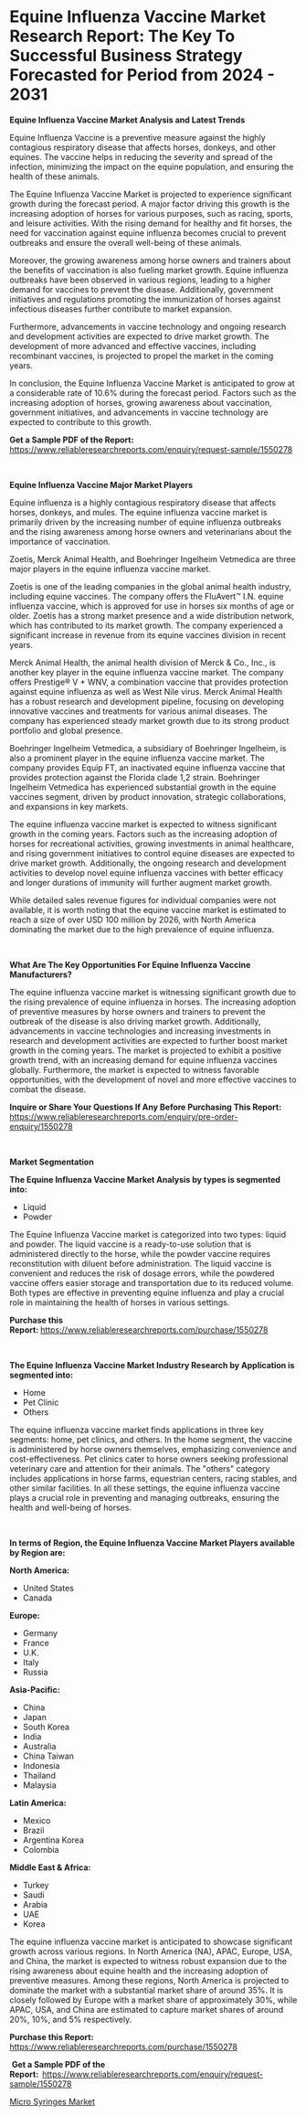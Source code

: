 <p><h1>Equine Influenza Vaccine Market Research Report: The Key To Successful Business Strategy Forecasted for Period from 2024 - 2031</h1></p><p><strong>Equine Influenza Vaccine Market Analysis and Latest Trends</strong></p>
<p><p>Equine Influenza Vaccine is a preventive measure against the highly contagious respiratory disease that affects horses, donkeys, and other equines. The vaccine helps in reducing the severity and spread of the infection, minimizing the impact on the equine population, and ensuring the health of these animals.</p><p>The Equine Influenza Vaccine Market is projected to experience significant growth during the forecast period. A major factor driving this growth is the increasing adoption of horses for various purposes, such as racing, sports, and leisure activities. With the rising demand for healthy and fit horses, the need for vaccination against equine influenza becomes crucial to prevent outbreaks and ensure the overall well-being of these animals.</p><p>Moreover, the growing awareness among horse owners and trainers about the benefits of vaccination is also fueling market growth. Equine influenza outbreaks have been observed in various regions, leading to a higher demand for vaccines to prevent the disease. Additionally, government initiatives and regulations promoting the immunization of horses against infectious diseases further contribute to market expansion.</p><p>Furthermore, advancements in vaccine technology and ongoing research and development activities are expected to drive market growth. The development of more advanced and effective vaccines, including recombinant vaccines, is projected to propel the market in the coming years.</p><p>In conclusion, the Equine Influenza Vaccine Market is anticipated to grow at a considerable rate of 10.6% during the forecast period. Factors such as the increasing adoption of horses, growing awareness about vaccination, government initiatives, and advancements in vaccine technology are expected to contribute to this growth.</p></p>
<p><strong>Get a Sample PDF of the Report:&nbsp;</strong> <a href="https://www.reliableresearchreports.com/enquiry/request-sample/1550278">https://www.reliableresearchreports.com/enquiry/request-sample/1550278</a></p>
<p>&nbsp;</p>
<p><strong>Equine Influenza Vaccine Major Market Players</strong></p>
<p><p>Equine influenza is a highly contagious respiratory disease that affects horses, donkeys, and mules. The equine influenza vaccine market is primarily driven by the increasing number of equine influenza outbreaks and the rising awareness among horse owners and veterinarians about the importance of vaccination.</p><p>Zoetis, Merck Animal Health, and Boehringer Ingelheim Vetmedica are three major players in the equine influenza vaccine market. </p><p>Zoetis is one of the leading companies in the global animal health industry, including equine vaccines. The company offers the FluAvert™ I.N. equine influenza vaccine, which is approved for use in horses six months of age or older. Zoetis has a strong market presence and a wide distribution network, which has contributed to its market growth. The company experienced a significant increase in revenue from its equine vaccines division in recent years.</p><p>Merck Animal Health, the animal health division of Merck & Co., Inc., is another key player in the equine influenza vaccine market. The company offers Prestige® V + WNV, a combination vaccine that provides protection against equine influenza as well as West Nile virus. Merck Animal Health has a robust research and development pipeline, focusing on developing innovative vaccines and treatments for various animal diseases. The company has experienced steady market growth due to its strong product portfolio and global presence.</p><p>Boehringer Ingelheim Vetmedica, a subsidiary of Boehringer Ingelheim, is also a prominent player in the equine influenza vaccine market. The company provides Equip FT, an inactivated equine influenza vaccine that provides protection against the Florida clade 1,2 strain. Boehringer Ingelheim Vetmedica has experienced substantial growth in the equine vaccines segment, driven by product innovation, strategic collaborations, and expansions in key markets.</p><p>The equine influenza vaccine market is expected to witness significant growth in the coming years. Factors such as the increasing adoption of horses for recreational activities, growing investments in animal healthcare, and rising government initiatives to control equine diseases are expected to drive market growth. Additionally, the ongoing research and development activities to develop novel equine influenza vaccines with better efficacy and longer durations of immunity will further augment market growth.</p><p>While detailed sales revenue figures for individual companies were not available, it is worth noting that the equine vaccine market is estimated to reach a size of over USD 100 million by 2026, with North America dominating the market due to the high prevalence of equine influenza.</p></p>
<p>&nbsp;</p>
<p><strong>What Are The Key Opportunities For Equine Influenza Vaccine Manufacturers?</strong></p>
<p><p>The equine influenza vaccine market is witnessing significant growth due to the rising prevalence of equine influenza in horses. The increasing adoption of preventive measures by horse owners and trainers to prevent the outbreak of the disease is also driving market growth. Additionally, advancements in vaccine technologies and increasing investments in research and development activities are expected to further boost market growth in the coming years. The market is projected to exhibit a positive growth trend, with an increasing demand for equine influenza vaccines globally. Furthermore, the market is expected to witness favorable opportunities, with the development of novel and more effective vaccines to combat the disease.</p></p>
<p><strong>Inquire or Share Your Questions If Any Before Purchasing This Report:</strong> <a href="https://www.reliableresearchreports.com/enquiry/pre-order-enquiry/1550278">https://www.reliableresearchreports.com/enquiry/pre-order-enquiry/1550278</a></p>
<p>&nbsp;</p>
<p><strong>Market Segmentation</strong></p>
<p><strong>The Equine Influenza Vaccine Market Analysis by types is segmented into:</strong></p>
<p><ul><li>Liquid</li><li>Powder</li></ul></p>
<p><p>The Equine Influenza Vaccine market is categorized into two types: liquid and powder. The liquid vaccine is a ready-to-use solution that is administered directly to the horse, while the powder vaccine requires reconstitution with diluent before administration. The liquid vaccine is convenient and reduces the risk of dosage errors, while the powdered vaccine offers easier storage and transportation due to its reduced volume. Both types are effective in preventing equine influenza and play a crucial role in maintaining the health of horses in various settings.</p></p>
<p><strong>Purchase this Report:&nbsp;</strong><a href="https://www.reliableresearchreports.com/purchase/1550278">https://www.reliableresearchreports.com/purchase/1550278</a></p>
<p>&nbsp;</p>
<p><strong>The Equine Influenza Vaccine Market Industry Research by Application is segmented into:</strong></p>
<p><ul><li>Home</li><li>Pet Clinic</li><li>Others</li></ul></p>
<p><p>The equine influenza vaccine market finds applications in three key segments: home, pet clinics, and others. In the home segment, the vaccine is administered by horse owners themselves, emphasizing convenience and cost-effectiveness. Pet clinics cater to horse owners seeking professional veterinary care and attention for their animals. The "others" category includes applications in horse farms, equestrian centers, racing stables, and other similar facilities. In all these settings, the equine influenza vaccine plays a crucial role in preventing and managing outbreaks, ensuring the health and well-being of horses.</p></p>
<p>&nbsp;</p>
<p><strong>In terms of Region, the Equine Influenza Vaccine Market Players available by Region are:</strong></p>
<p>
    <p> <strong> North America: </strong>
        <ul>
            <li>United States</li>
            <li>Canada</li>
        </ul>
        </p> 
    <p> <strong> Europe: </strong>
        <ul>
            <li>Germany</li>
            <li>France</li>
            <li>U.K.</li>
            <li>Italy</li>
            <li>Russia</li>
        </ul>
        </p> 
    <p> <strong> Asia-Pacific: </strong>
        <ul>
            <li>China</li>
            <li>Japan</li>
            <li>South Korea</li>
            <li>India</li>
            <li>Australia</li>
            <li>China Taiwan</li>
            <li>Indonesia</li>
            <li>Thailand</li>
            <li>Malaysia</li>
        </ul>
        </p> 
    <p> <strong> Latin America: </strong>
        <ul>
            <li>Mexico</li>
            <li>Brazil</li>
            <li>Argentina Korea</li>
            <li>Colombia</li>
        </ul>
        </p> 
    <p> <strong> Middle East & Africa: </strong>
        <ul>
            <li>Turkey</li>
            <li>Saudi</li>
            <li>Arabia</li>
            <li>UAE</li>
            <li>Korea</li>
        </ul>
    </p>
    </p>
<p><p>The equine influenza vaccine market is anticipated to showcase significant growth across various regions. In North America (NA), APAC, Europe, USA, and China, the market is expected to witness robust expansion due to the rising awareness about equine health and the increasing adoption of preventive measures. Among these regions, North America is projected to dominate the market with a substantial market share of around 35%. It is closely followed by Europe with a market share of approximately 30%, while APAC, USA, and China are estimated to capture market shares of around 20%, 10%, and 5% respectively.</p></p>
<p><strong>Purchase this Report: </strong><a href="https://www.reliableresearchreports.com/purchase/1550278">https://www.reliableresearchreports.com/purchase/1550278</a></p>
<p>&nbsp;<strong>Get a Sample PDF of the Report:&nbsp;&nbsp;</strong><a href="https://www.reliableresearchreports.com/enquiry/request-sample/1550278">https://www.reliableresearchreports.com/enquiry/request-sample/1550278</a></p>
<p><strong></strong></p>
<p><p><a href="https://www.linkedin.com/pulse/micro-syringes-market-size-growing-forecasted-period-from-ty3uc?trackingId=h6SWn4fpTryQgFYCRxePTw%3D%3D">Micro Syringes Market</a></p></p>